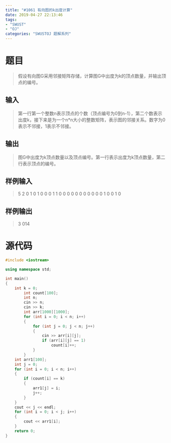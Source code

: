 ```yaml
---
title: "#1061 有向图的k出度计算"
date: 2019-04-27 22:13:46
tags:
- "SWUST"
- "OJ"
categories: "SWUSTOJ 题解系列"
---
```


# 题目

> 假设有向图G采用邻接矩阵存储，计算图G中出度为k的顶点数量，并输出顶点的编号。

<!-- more -->

## 输入

> 第一行第一个整数n表示顶点的个数（顶点编号为0到n-1），第二个数表示出度k，接下来是为一个n*n大小的整数矩阵，表示图的邻接关系。数字为0表示不邻接，1表示不邻接。

## 输出

> 图G中出度为k顶点数量以及顶点编号。第一行表示出度为k顶点数量，第二行表示顶点的编号。

## 样例输入

> 5 2
0 1 0 1 0
0 0 1 1 0
0 0 0 0 0
0 0 0 0 0
1 0 0 1 0

## 样例输出

> 3
014

# 源代码

```cpp
#include <iostream>

using namespace std;

int main()
{
	int k = 0;
		int count[100];
		int n;
		cin >> n;
		cin >> k; 
		int arr[1000][1000];
		for (int i = 0; i < n; i++)
		{
			for (int j = 0; j < n; j++)
			{
				cin >> arr[i][j];
				if (arr[i][j] == 1)
					count[i]++;
			}
		}
	int arr1[100];
	int j = 0;
	for (int i = 0; i < n; i++)
	{
		if (count[i] == k)
		{
			arr1[j] = i;
			j++;
		}
	}
	cout << j << endl;
	for (int i = 0; i < j; i++)
	{
		cout << arr1[i];
	}
	return 0;
}
```
